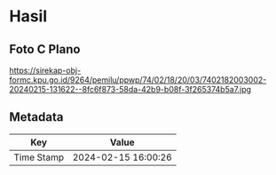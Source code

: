 # Hasil

## Foto C Plano

https://sirekap-obj-formc.kpu.go.id/9264/pemilu/ppwp/74/02/18/20/03/7402182003002-20240215-131622--8fc6f873-58da-42b9-b08f-3f265374b5a7.jpg


## Metadata

| Key        | Value               |
| ---------- | ------------------- |
| Time Stamp | 2024-02-15 16:00:26 |



